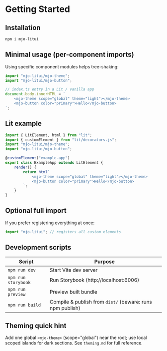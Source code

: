 # Getting Started

## Installation

```bash
npm i mjo-litui
```

## Minimal usage (per-component imports)

Using specific component modules helps tree-shaking:

```ts
import "mjo-litui/mjo-theme";
import "mjo-litui/mjo-button";

// index.ts entry in a Lit / vanilla app
document.body.innerHTML = `
    <mjo-theme scope="global" theme="light"></mjo-theme>
    <mjo-button color="primary">Hello</mjo-button>
`;
```

## Lit example

```ts
import { LitElement, html } from "lit";
import { customElement } from "lit/decorators.js";
import "mjo-litui/mjo-theme";
import "mjo-litui/mjo-button";

@customElement("example-app")
export class ExampleApp extends LitElement {
    render() {
        return html`
            <mjo-theme scope="global" theme="light"></mjo-theme>
            <mjo-button color="primary">Hello</mjo-button>
        `;
    }
}
```

## Optional full import

If you prefer registering everything at once:

```ts
import "mjo-litui"; // registers all custom elements
```

## Development scripts

| Script              | Purpose                                                   |
| ------------------- | --------------------------------------------------------- |
| `npm run dev`       | Start Vite dev server                                     |
| `npm run storybook` | Run Storybook (http://localhost:6006)                     |
| `npm run preview`   | Preview built bundle                                      |
| `npm run build`     | Compile & publish from `dist/` (beware: runs npm publish) |

## Theming quick hint

Add one global `<mjo-theme>` (scope="global") near the root; use local scoped islands for dark sections. See `theming.md` for full reference.
